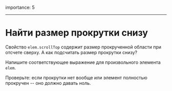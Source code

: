 importance: 5

---

# Найти размер прокрутки снизу

Свойство `elem.scrollTop` содержит размер прокрученной области при отсчете сверху. А как подсчитать размер прокрутки снизу?

Напишите соответствующее выражение для произвольного элемента `elem`.

Проверьте: если прокрутки нет вообще или элемент полностью прокручен -- оно должно давать ноль.